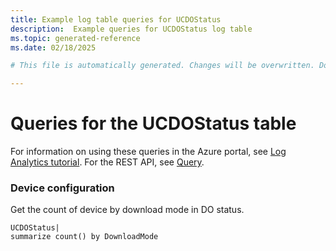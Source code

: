 ```yaml
---
title: Example log table queries for UCDOStatus
description:  Example queries for UCDOStatus log table
ms.topic: generated-reference
ms.date: 02/18/2025

# This file is automatically generated. Changes will be overwritten. Do not change this file directly. 

---
```


# Queries for the UCDOStatus table

For information on using these queries in the Azure portal, see [Log Analytics tutorial](/azure/azure-monitor/logs/log-analytics-tutorial). For the REST API, see [Query](/rest/api/loganalytics/query).


### Device configuration  


Get the count of device by download mode in DO status.  

```query
UCDOStatus| 
summarize count() by DownloadMode
```

